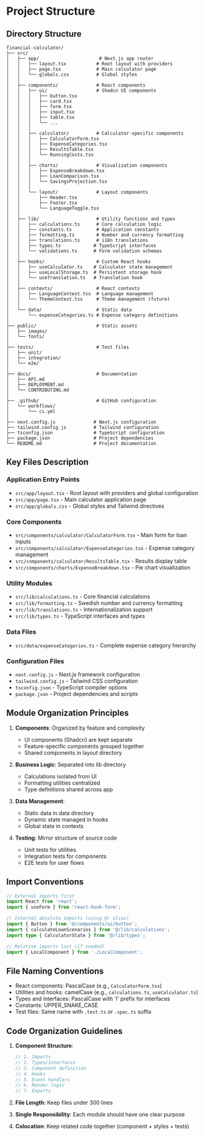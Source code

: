# Project Structure

## Directory Structure
```
financial-calculator/
├── src/
│   ├── app/                      # Next.js app router
│   │   ├── layout.tsx           # Root layout with providers
│   │   ├── page.tsx             # Main calculator page
│   │   └── globals.css          # Global styles
│   │
│   ├── components/              # React components
│   │   ├── ui/                  # Shadcn UI components
│   │   │   ├── button.tsx
│   │   │   ├── card.tsx
│   │   │   ├── form.tsx
│   │   │   ├── input.tsx
│   │   │   ├── table.tsx
│   │   │   └── ...
│   │   │
│   │   ├── calculator/          # Calculator-specific components
│   │   │   ├── CalculatorForm.tsx
│   │   │   ├── ExpenseCategories.tsx
│   │   │   ├── ResultsTable.tsx
│   │   │   └── RunningCosts.tsx
│   │   │
│   │   ├── charts/              # Visualization components
│   │   │   ├── ExpenseBreakdown.tsx
│   │   │   ├── LoanComparison.tsx
│   │   │   └── SavingsProjection.tsx
│   │   │
│   │   └── layout/              # Layout components
│   │       ├── Header.tsx
│   │       ├── Footer.tsx
│   │       └── LanguageToggle.tsx
│   │
│   ├── lib/                     # Utility functions and types
│   │   ├── calculations.ts      # Core calculation logic
│   │   ├── constants.ts         # Application constants
│   │   ├── formatting.ts        # Number and currency formatting
│   │   ├── translations.ts      # i18n translations
│   │   ├── types.ts            # TypeScript interfaces
│   │   └── validations.ts      # Form validation schemas
│   │
│   ├── hooks/                   # Custom React hooks
│   │   ├── useCalculator.ts    # Calculator state management
│   │   ├── useLocalStorage.ts  # Persistent storage hook
│   │   └── useTranslation.ts   # Translation hook
│   │
│   ├── contexts/                # React contexts
│   │   ├── LanguageContext.tsx  # Language management
│   │   └── ThemeContext.tsx     # Theme management (future)
│   │
│   └── data/                    # Static data
│       └── expenseCategories.ts # Expense category definitions
│
├── public/                      # Static assets
│   ├── images/
│   └── fonts/
│
├── tests/                       # Test files
│   ├── unit/
│   ├── integration/
│   └── e2e/
│
├── docs/                        # Documentation
│   ├── API.md
│   ├── DEPLOYMENT.md
│   └── CONTRIBUTING.md
│
├── .github/                     # GitHub configuration
│   └── workflows/
│       └── ci.yml
│
├── next.config.js              # Next.js configuration
├── tailwind.config.js          # Tailwind configuration
├── tsconfig.json               # TypeScript configuration
├── package.json                # Project dependencies
└── README.md                   # Project documentation
```

## Key Files Description

### Application Entry Points
- `src/app/layout.tsx` - Root layout with providers and global configuration
- `src/app/page.tsx` - Main calculator application page
- `src/app/globals.css` - Global styles and Tailwind directives

### Core Components
- `src/components/calculator/CalculatorForm.tsx` - Main form for loan inputs
- `src/components/calculator/ExpenseCategories.tsx` - Expense category management
- `src/components/calculator/ResultsTable.tsx` - Results display table
- `src/components/charts/ExpenseBreakdown.tsx` - Pie chart visualization

### Utility Modules
- `src/lib/calculations.ts` - Core financial calculations
- `src/lib/formatting.ts` - Swedish number and currency formatting
- `src/lib/translations.ts` - Internationalization support
- `src/lib/types.ts` - TypeScript interfaces and types

### Data Files
- `src/data/expenseCategories.ts` - Complete expense category hierarchy

### Configuration Files
- `next.config.js` - Next.js framework configuration
- `tailwind.config.js` - Tailwind CSS configuration
- `tsconfig.json` - TypeScript compiler options
- `package.json` - Project dependencies and scripts

## Module Organization Principles

1. **Components**: Organized by feature and complexity
   - UI components (Shadcn) are kept separate
   - Feature-specific components grouped together
   - Shared components in layout directory

2. **Business Logic**: Separated into lib directory
   - Calculations isolated from UI
   - Formatting utilities centralized
   - Type definitions shared across app

3. **Data Management**: 
   - Static data in data directory
   - Dynamic state managed in hooks
   - Global state in contexts

4. **Testing**: Mirror structure of source code
   - Unit tests for utilities
   - Integration tests for components
   - E2E tests for user flows

## Import Conventions

```typescript
// External imports first
import React from 'react';
import { useForm } from 'react-hook-form';

// Internal absolute imports (using @/ alias)
import { Button } from '@/components/ui/button';
import { calculateLoanScenarios } from '@/lib/calculations';
import type { CalculatorState } from '@/lib/types';

// Relative imports last (if needed)
import { LocalComponent } from './LocalComponent';
```

## File Naming Conventions

- React components: PascalCase (e.g., `CalculatorForm.tsx`)
- Utilities and hooks: camelCase (e.g., `calculations.ts`, `useCalculator.ts`)
- Types and interfaces: PascalCase with 'I' prefix for interfaces
- Constants: UPPER_SNAKE_CASE
- Test files: Same name with `.test.ts` or `.spec.ts` suffix

## Code Organization Guidelines

1. **Component Structure**:
   ```typescript
   // 1. Imports
   // 2. Types/Interfaces
   // 3. Component definition
   // 4. Hooks
   // 5. Event handlers
   // 6. Render logic
   // 7. Exports
   ```

2. **File Length**: Keep files under 300 lines
3. **Single Responsibility**: Each module should have one clear purpose
4. **Colocation**: Keep related code together (component + styles + tests)